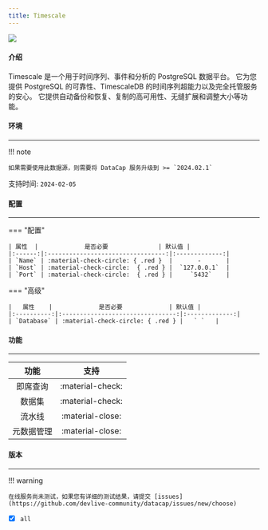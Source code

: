 ```yaml
---
title: Timescale
---
```


<img src="/assets/plugin/timescale.svg" class="connector-content-logo" />

#### 介绍

Timescale 是一个用于时间序列、事件和分析的 PostgreSQL 数据平台。 它为您提供 PostgreSQL 的可靠性、TimescaleDB 的时间序列超能力以及完全托管服务的安心。 它提供自动备份和恢复、复制的高可用性、无缝扩展和调整大小等功能。

#### 环境

---

!!! note

    如果需要使用此数据源，则需要将 DataCap 服务升级到 >= `2024.02.1`

支持时间: `2024-02-05`

#### 配置

---

=== "配置"

    | 属性  |             是否必要              | 默认值 |
    |:------:|:---------------------------------:|:-------------:|
    | `Name` | :material-check-circle: { .red }  |       -       |
    | `Host` | :material-check-circle:  { .red } |  `127.0.0.1`  |
    | `Port` | :material-check-circle:  { .red } |     `5432`    |

=== "高级"

    |   属性    |             是否必要             | 默认值 |
    |:----------:|:--------------------------------:|:-------------:|
    | `Database` | :material-check-circle: { .red } |   ` `   |

#### 功能

---

|  功能   |        支持        |
|:-----:|:----------------:|
| 即席查询  | :material-check: |
|  数据集  | :material-check: |
|  流水线  | :material-close: |
| 元数据管理 | :material-close: |

#### 版本

---

!!! warning

    在线服务尚未测试，如果您有详细的测试结果，请提交 [issues](https://github.com/devlive-community/datacap/issues/new/choose)

- [x] `all`
